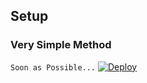 
## Setup
### Very Simple Method
`Soon as Possible...`
[![Deploy](https://www.herokucdn.com/deploy/button.svg)](https://heroku.com/deploy?template=https://github.com/SLdevilX/Lsi)
